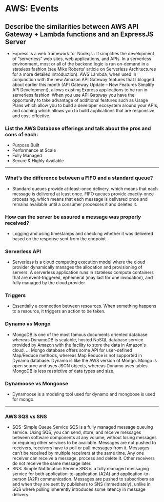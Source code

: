# AWS: Events

## Describe the similarities between AWS API Gateway + Lambda functions and an ExpressJS Server
* Express is a web framework for Node.js . It simplifies the development of “serverless” web sites, web applications, and APIs. In a serverless environment, most or all of the backend logic is run on-demand in a stateless fashion (see Mike Roberts’ article on Serverless Architectures for a more detailed introduction). AWS Lambda, when used in conjunction with the new Amazon API Gateway features that I blogged about earlier this month (API Gateway Update – New Features Simplify API Development), allows existing Express applications to be run in serverless fashion. When you use API Gateway you have the opportunity to take advantage of additional features such as Usage Plans which allow you to build a developer ecosystem around your APIs, and caching which allows you to build applications that are responsive and cost-effective.

### List the AWS Database offerings and talk about the pros and cons of each:
* Purpose Built
* Performance at Scale
* Fully Managed
* Secure & Highly Available

---


### What’s the difference between a FIFO and a standard queue?
* Standard queues provide at-least-once delivery, which means that each message is delivered at least once. FIFO queues provide exactly-once processing, which means that each message is delivered once and remains available until a consumer processes it and deletes it.

### How can the server be assured a message was properly received?
* Logging and using timestamps and checking whether it was delivered based on the response sent from the endpoint.

### Serverless API
* Serverless is a cloud computing execution model where the cloud provider dynamically manages the allocation and provisioning of servers. A serverless application runs in stateless compute containers that are event-triggered, ephemeral (may last for one invocation), and fully managed by the cloud provider

### Triggers
* Essentially a connection between resources. When something happens to a resource, it triggers an action to be taken.

### Dynamo vs Mongo
* MongoDB is one of the most famous documents oriented database whereas DynamoDB is scalable, hosted NoSQL database service provided by Amazon with the facility to store the data in Amazon's cloud. ... Mongo database offers some API for user-defined Map/Reduce methods, whereas Map Reduce is not supported in Dynamo database. Dynamo is like the AWS version of Mongo. Mongo is open source and uses JSON objects, whereas Dynamo uses tables. MongoDB is less restrictive of data types and size.

### Dynamoose vs Mongoose
* Dynamoose is a modeling tool used for dynamo and mongoose is used for mongo.

---
### AWS SQS vs SNS

* SQS :Simple Queue Service SQS is a fully managed message queuing service. Using SQS, you can send, store, and receive messages between software components at any volume, without losing messages or requiring other services to be available. Messages are not pushed to receivers, receivers have to poll or pull messages from it. Messages can’t be received by multiple receivers at the same time. Any one receiver can receive a message, process and delete it. Other receivers do not receive the same message later.
* SNS: Simple Notification Service SNS is a fully managed messaging service for both application-to-application (A2A) and application-to-person (A2P) communication. Messages are pushed to subscribers as and when they are sent by publishers to SNS (immediately), unlike in SQS where polling inherently introduces some latency in message delivery.



